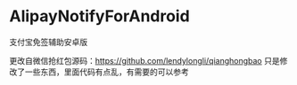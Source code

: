 # AlipayNotifyForAndroid
支付宝免签辅助安卓版

更改自微信抢红包源码：https://github.com/lendylongli/qianghongbao
只是修改了一些东西，里面代码有点乱，有需要的可以参考
